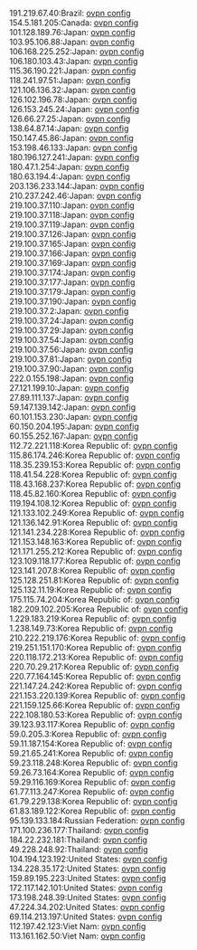 191.219.67.40:Brazil: [ovpn config](vpn/191_219_67_40.ovpn)  
154.5.181.205:Canada: [ovpn config](vpn/154_5_181_205.ovpn)  
101.128.189.76:Japan: [ovpn config](vpn/101_128_189_76.ovpn)  
103.95.106.88:Japan: [ovpn config](vpn/103_95_106_88.ovpn)  
106.168.225.252:Japan: [ovpn config](vpn/106_168_225_252.ovpn)  
106.180.103.43:Japan: [ovpn config](vpn/106_180_103_43.ovpn)  
115.36.190.221:Japan: [ovpn config](vpn/115_36_190_221.ovpn)  
118.241.97.51:Japan: [ovpn config](vpn/118_241_97_51.ovpn)  
121.106.136.32:Japan: [ovpn config](vpn/121_106_136_32.ovpn)  
126.102.196.78:Japan: [ovpn config](vpn/126_102_196_78.ovpn)  
126.153.245.24:Japan: [ovpn config](vpn/126_153_245_24.ovpn)  
126.66.27.25:Japan: [ovpn config](vpn/126_66_27_25.ovpn)  
138.64.87.14:Japan: [ovpn config](vpn/138_64_87_14.ovpn)  
150.147.45.86:Japan: [ovpn config](vpn/150_147_45_86.ovpn)  
153.198.46.133:Japan: [ovpn config](vpn/153_198_46_133.ovpn)  
180.196.127.241:Japan: [ovpn config](vpn/180_196_127_241.ovpn)  
180.47.1.254:Japan: [ovpn config](vpn/180_47_1_254.ovpn)  
180.63.194.4:Japan: [ovpn config](vpn/180_63_194_4.ovpn)  
203.136.233.144:Japan: [ovpn config](vpn/203_136_233_144.ovpn)  
210.237.242.46:Japan: [ovpn config](vpn/210_237_242_46.ovpn)  
219.100.37.110:Japan: [ovpn config](vpn/219_100_37_110.ovpn)  
219.100.37.118:Japan: [ovpn config](vpn/219_100_37_118.ovpn)  
219.100.37.119:Japan: [ovpn config](vpn/219_100_37_119.ovpn)  
219.100.37.126:Japan: [ovpn config](vpn/219_100_37_126.ovpn)  
219.100.37.165:Japan: [ovpn config](vpn/219_100_37_165.ovpn)  
219.100.37.166:Japan: [ovpn config](vpn/219_100_37_166.ovpn)  
219.100.37.169:Japan: [ovpn config](vpn/219_100_37_169.ovpn)  
219.100.37.174:Japan: [ovpn config](vpn/219_100_37_174.ovpn)  
219.100.37.177:Japan: [ovpn config](vpn/219_100_37_177.ovpn)  
219.100.37.179:Japan: [ovpn config](vpn/219_100_37_179.ovpn)  
219.100.37.190:Japan: [ovpn config](vpn/219_100_37_190.ovpn)  
219.100.37.2:Japan: [ovpn config](vpn/219_100_37_2.ovpn)  
219.100.37.24:Japan: [ovpn config](vpn/219_100_37_24.ovpn)  
219.100.37.29:Japan: [ovpn config](vpn/219_100_37_29.ovpn)  
219.100.37.54:Japan: [ovpn config](vpn/219_100_37_54.ovpn)  
219.100.37.56:Japan: [ovpn config](vpn/219_100_37_56.ovpn)  
219.100.37.81:Japan: [ovpn config](vpn/219_100_37_81.ovpn)  
219.100.37.90:Japan: [ovpn config](vpn/219_100_37_90.ovpn)  
222.0.155.198:Japan: [ovpn config](vpn/222_0_155_198.ovpn)  
27.121.199.10:Japan: [ovpn config](vpn/27_121_199_10.ovpn)  
27.89.111.137:Japan: [ovpn config](vpn/27_89_111_137.ovpn)  
59.147.139.142:Japan: [ovpn config](vpn/59_147_139_142.ovpn)  
60.101.153.230:Japan: [ovpn config](vpn/60_101_153_230.ovpn)  
60.150.204.195:Japan: [ovpn config](vpn/60_150_204_195.ovpn)  
60.155.252.167:Japan: [ovpn config](vpn/60_155_252_167.ovpn)  
112.72.221.118:Korea Republic of: [ovpn config](vpn/112_72_221_118.ovpn)  
115.86.174.246:Korea Republic of: [ovpn config](vpn/115_86_174_246.ovpn)  
118.35.239.153:Korea Republic of: [ovpn config](vpn/118_35_239_153.ovpn)  
118.41.54.228:Korea Republic of: [ovpn config](vpn/118_41_54_228.ovpn)  
118.43.168.237:Korea Republic of: [ovpn config](vpn/118_43_168_237.ovpn)  
118.45.82.160:Korea Republic of: [ovpn config](vpn/118_45_82_160.ovpn)  
119.194.108.12:Korea Republic of: [ovpn config](vpn/119_194_108_12.ovpn)  
121.133.102.249:Korea Republic of: [ovpn config](vpn/121_133_102_249.ovpn)  
121.136.142.91:Korea Republic of: [ovpn config](vpn/121_136_142_91.ovpn)  
121.141.234.228:Korea Republic of: [ovpn config](vpn/121_141_234_228.ovpn)  
121.153.148.163:Korea Republic of: [ovpn config](vpn/121_153_148_163.ovpn)  
121.171.255.212:Korea Republic of: [ovpn config](vpn/121_171_255_212.ovpn)  
123.109.118.177:Korea Republic of: [ovpn config](vpn/123_109_118_177.ovpn)  
123.141.207.8:Korea Republic of: [ovpn config](vpn/123_141_207_8.ovpn)  
125.128.251.81:Korea Republic of: [ovpn config](vpn/125_128_251_81.ovpn)  
125.132.11.19:Korea Republic of: [ovpn config](vpn/125_132_11_19.ovpn)  
175.115.74.204:Korea Republic of: [ovpn config](vpn/175_115_74_204.ovpn)  
182.209.102.205:Korea Republic of: [ovpn config](vpn/182_209_102_205.ovpn)  
1.229.183.219:Korea Republic of: [ovpn config](vpn/1_229_183_219.ovpn)  
1.238.149.73:Korea Republic of: [ovpn config](vpn/1_238_149_73.ovpn)  
210.222.219.176:Korea Republic of: [ovpn config](vpn/210_222_219_176.ovpn)  
219.251.151.170:Korea Republic of: [ovpn config](vpn/219_251_151_170.ovpn)  
220.118.172.213:Korea Republic of: [ovpn config](vpn/220_118_172_213.ovpn)  
220.70.29.217:Korea Republic of: [ovpn config](vpn/220_70_29_217.ovpn)  
220.77.164.145:Korea Republic of: [ovpn config](vpn/220_77_164_145.ovpn)  
221.147.24.242:Korea Republic of: [ovpn config](vpn/221_147_24_242.ovpn)  
221.153.220.139:Korea Republic of: [ovpn config](vpn/221_153_220_139.ovpn)  
221.159.125.66:Korea Republic of: [ovpn config](vpn/221_159_125_66.ovpn)  
222.108.180.53:Korea Republic of: [ovpn config](vpn/222_108_180_53.ovpn)  
39.123.93.117:Korea Republic of: [ovpn config](vpn/39_123_93_117.ovpn)  
59.0.205.3:Korea Republic of: [ovpn config](vpn/59_0_205_3.ovpn)  
59.11.187.154:Korea Republic of: [ovpn config](vpn/59_11_187_154.ovpn)  
59.21.65.241:Korea Republic of: [ovpn config](vpn/59_21_65_241.ovpn)  
59.23.118.248:Korea Republic of: [ovpn config](vpn/59_23_118_248.ovpn)  
59.26.73.164:Korea Republic of: [ovpn config](vpn/59_26_73_164.ovpn)  
59.29.116.169:Korea Republic of: [ovpn config](vpn/59_29_116_169.ovpn)  
61.77.113.247:Korea Republic of: [ovpn config](vpn/61_77_113_247.ovpn)  
61.79.229.138:Korea Republic of: [ovpn config](vpn/61_79_229_138.ovpn)  
61.83.189.122:Korea Republic of: [ovpn config](vpn/61_83_189_122.ovpn)  
95.139.133.184:Russian Federation: [ovpn config](vpn/95_139_133_184.ovpn)  
171.100.236.177:Thailand: [ovpn config](vpn/171_100_236_177.ovpn)  
184.22.232.181:Thailand: [ovpn config](vpn/184_22_232_181.ovpn)  
49.228.248.92:Thailand: [ovpn config](vpn/49_228_248_92.ovpn)  
104.194.123.192:United States: [ovpn config](vpn/104_194_123_192.ovpn)  
134.228.35.172:United States: [ovpn config](vpn/134_228_35_172.ovpn)  
159.89.195.223:United States: [ovpn config](vpn/159_89_195_223.ovpn)  
172.117.142.101:United States: [ovpn config](vpn/172_117_142_101.ovpn)  
173.198.248.39:United States: [ovpn config](vpn/173_198_248_39.ovpn)  
47.224.34.202:United States: [ovpn config](vpn/47_224_34_202.ovpn)  
69.114.213.197:United States: [ovpn config](vpn/69_114_213_197.ovpn)  
112.197.42.123:Viet Nam: [ovpn config](vpn/112_197_42_123.ovpn)  
113.161.162.50:Viet Nam: [ovpn config](vpn/113_161_162_50.ovpn)  
